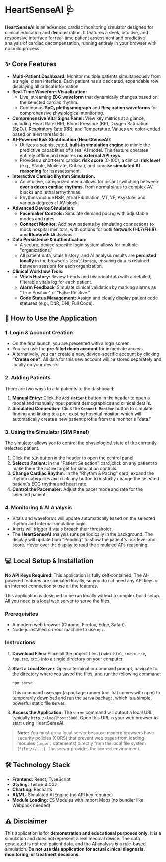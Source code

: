 # HeartSenseAI 🩺

**HeartSenseAI** is an advanced cardiac monitoring simulator designed for clinical education and demonstration. It features a sleek, intuitive, and responsive interface for real-time patient assessment and predictive analysis of cardiac decompensation, running entirely in your browser with no build process.

## ✨ Core Features

-   **Multi-Patient Dashboard:** Monitor multiple patients simultaneously from a single, clean interface. Each patient has a dedicated, expandable row displaying all critical information.
-   **Real-Time Waveform Visualization:**
    -   Live, streaming **ECG waveform** that dynamically changes based on the selected cardiac rhythm.
    -   Continuous **SpO₂ plethysmograph** and **Respiration waveforms** for comprehensive physiological monitoring.
-   **Comprehensive Vital Signs Panel:** View key metrics at a glance, including Heart Rate (HR), Blood Pressure (BP), Oxygen Saturation (SpO₂), Respiratory Rate (RR), and Temperature. Values are color-coded based on alert thresholds.
-   **AI-Powered Risk Stratification (HeartSenseAI):**
    -   Utilizes a sophisticated, **built-in simulation engine** to mimic the predictive capabilities of a real AI model. This feature operates entirely offline and requires **no external API keys**.
    -   Provides a short-term cardiac **risk score** (0-100), a clinical **risk level** (e.g., Stable, Moderate, Critical), and concise **simulated AI reasoning** for its assessment.
-   **Interactive Cardiac Rhythm Simulation:**
    -   An intuitive, categorized menu allows for instant switching between **over a dozen cardiac rhythms**, from normal sinus to complex AV blocks and lethal arrhythmias.
    -   Rhythms include NSR, Atrial Fibrillation, VT, VF, Asystole, and various degrees of AV block.
-   **Advanced Device Simulation:**
    -   **Pacemaker Controls:** Simulate demand pacing with adjustable modes and rates.
    -   **Connect Monitor:** Add new patients by simulating connections to mock hospital monitors, with options for both **Network (HL7/FHIR)** and **Bluetooth LE** devices.
-   **Data Persistence & Authentication:**
    -   A secure, device-specific login system allows for multiple "organizations."
    -   All patient data, vitals history, and AI analysis results are **persisted locally** in the browser's `localStorage`, ensuring data is retained between sessions for each organization.
-   **Clinical Workflow Tools:**
    -   **Vitals History:** Review trends and historical data with a detailed, filterable vitals log for each patient.
    -   **Alarm Feedback:** Simulate clinical validation by marking alarms as "True Positive" or "False Positive."
    -   **Code Status Management:** Assign and clearly display patient code statuses (e.g., DNR, DNI, Full Code).

## 🚀 How to Use the Application

### 1. Login & Account Creation
-   On the first launch, you are presented with a login screen.
-   You can use the **pre-filled demo account** for immediate access.
-   Alternatively, you can create a new, device-specific account by clicking **"Create one"**. All data for this new account will be stored separately and locally on your device.

### 2. Adding Patients
There are two ways to add patients to the dashboard:
1.  **Manual Entry:** Click the **`Add Patient`** button in the header to open a modal and manually input patient demographics and clinical details.
2.  **Simulated Connection:** Click the **`Connect Monitor`** button to simulate finding and linking to a pre-existing hospital monitor, which will automatically create a new patient profile from the monitor's "data."

### 3. Using the Simulator (SIM Panel)
The simulator allows you to control the physiological state of the currently selected patient.
1.  Click the **`SIM`** button in the header to open the control panel.
2.  **Select a Patient:** In the "Patient Selection" card, click on any patient to make them the active target for simulation controls.
3.  **Change Cardiac Rhythm:** In the "Rhythm & Pacing" card, expand the rhythm categories and click any button to instantly change the selected patient's ECG rhythm and heart rate.
4.  **Control the Pacemaker:** Adjust the pacer mode and rate for the selected patient.

### 4. Monitoring & AI Analysis
-   Vitals and waveforms will update automatically based on the selected rhythm and internal simulation logic.
-   Alerts will trigger if vitals breach their thresholds.
-   The **HeartSenseAI** analysis runs periodically in the background. The display will update from "Pending" to show the patient's risk level and score. Hover over the display to read the simulated AI's reasoning.

## 💻 Local Setup & Installation

**No API Keys Required:** This application is fully self-contained. The AI-powered features are simulated locally, so you do not need any API keys or an internet connection to use all the features.

This application is designed to be run locally without a complex build setup. All you need is a local web server to serve the files.

### Prerequisites
-   A modern web browser (Chrome, Firefox, Edge, Safari).
-   Node.js installed on your machine to use `npx`.

### Instructions
1.  **Download Files:** Place all the project files (`index.html`, `index.tsx`, `App.tsx`, etc.) into a single directory on your computer.

2.  **Start a Local Server:** Open a terminal or command prompt, navigate to the directory where you saved the files, and run the following command:
    ```bash
    npx serve
    ```
    This command uses `npx` (a package runner tool that comes with npm) to temporarily download and run the `serve` package, which is a simple, powerful static file server.

3.  **Access the Application:** The `serve` command will output a local URL, typically `http://localhost:3000`. Open this URL in your web browser to start using HeartSenseAI.

> **Note:** You must use a local server because modern browsers have security policies (CORS) that prevent web pages from loading modules (`import` statements) directly from the local file system (`file:///...`). The server provides the correct environment.

## 🛠️ Technology Stack

-   **Frontend:** React, TypeScript
-   **Styling:** Tailwind CSS
-   **Charting:** Recharts
-   **AI/ML:** Simulated AI Engine (no API key required)
-   **Module Loading:** ES Modules with Import Maps (no bundler like Webpack needed)

## ⚠️ Disclaimer

This application is for **demonstration and educational purposes only**. It is a simulation and does not represent a real medical device. The data generated is not real patient data, and the AI analysis is a rule-based simulation. **Do not use this application for actual clinical diagnosis, monitoring, or treatment decisions.**
